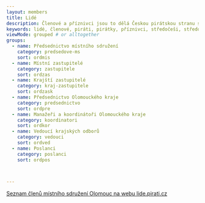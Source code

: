 ```yaml
---
layout: members
title: Lidé
description: Členové a příznivci jsou to dělá Českou pirátskou stranu silnou. Seznamte se Piráty v Olomouckém kraji.
keywords: lidé, členové, piráti, pirátky, příznivci, středočeši, středočeský kraj
viewMode: grouped # or alltogether
groups:
  - name: Předsednictvo místního sdružení
    category: predsedove-ms
    sort: ordmis 
  - name: Místní zastupitelé
    category: zastupitele
    sort: ordzas
  - name: Krajští zastupitelé
    category: kraj-zastupitele
    sort: ordzask
  - name: Předsednictvo Olomouckého kraje
    category: predsednictvo
    sort: ordpre
  - name: Manažeři a koordinátoři Olomouckého kraje
    category: koordinatori
    sort: ordkor
  - name: Vedoucí krajských odborů
    category: vedouci
    sort: ordved
  - name: Poslanci
    category: poslanci
    sort: ordpos


 
---
```


<a href="https://lide.pirati.cz/regiony/190/">Seznam členů místního sdružení Olomouc na webu lide.pirati.cz</a>
